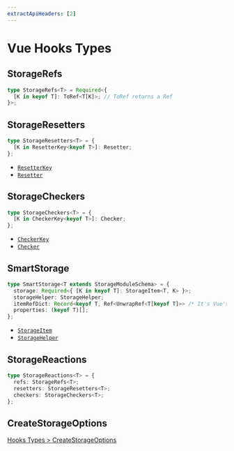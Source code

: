 ```yaml
---
extractApiHeaders: [2]
---
```


# Vue Hooks Types

## StorageRefs

<CodeScroll>

```ts
type StorageRefs<T> = Required<{
  [K in keyof T]: ToRef<T[K]>; // ToRef returns a Ref
}>;
```

</CodeScroll>

## StorageResetters

<CodeScroll>

```ts
type StorageResetters<T> = {
  [K in ResetterKey<keyof T>]: Resetter;
};
```

</CodeScroll>

<ReferencedTypes>

- [`ResetterKey`](shared.html#resetterkey)
- [`Resetter`](shared.html#resetter)

</ReferencedTypes>

## StorageCheckers

<CodeScroll>

```ts
type StorageCheckers<T> = {
  [K in CheckerKey<keyof T>]: Checker;
};
```

</CodeScroll>

<ReferencedTypes>

- [`CheckerKey`](shared.md#checkerkey)
- [`Checker`](shared.html#checker)

</ReferencedTypes>

## SmartStorage

<CodeScroll>

```ts
type SmartStorage<T extends StorageModuleSchema> = {
  storage: Required<{ [K in keyof T]: StorageItem<T, K> }>;
  storageHelper: StorageHelper;
  itemRefDict: Record<keyof T, Ref<UnwrapRef<T[keyof T]>> /* It's Vue's ref */>;
  properties: (keyof T)[];
};
```

</CodeScroll>

<ReferencedTypes>

- [`StorageItem`](hooks.html#storageitem)
- [`StorageHelper`](hooks.html#storagehelper)

</ReferencedTypes>

<Divider />

## StorageReactions

<CodeScroll>

```ts
type StorageReactions<T> = {
  refs: StorageRefs<T>;
  resetters: StorageResetters<T>;
  checkers: StorageCheckers<T>;
};
```

</CodeScroll>

<Divider />

## CreateStorageOptions

[Hooks Types > CreateStorageOptions](./hooks.html#createstorageoptions)
